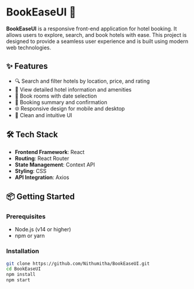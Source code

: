 # BookEaseUI 🏨

**BookEaseUI** is a responsive front-end application for hotel booking. It allows users to explore, search, and book hotels with ease. 
This project is designed to provide a seamless user experience and is built using modern web technologies.

## ✨ Features

- 🔍 Search and filter hotels by location, price, and rating
- 🏨 View detailed hotel information and amenities
- 📅 Book rooms with date selection
- 🧾 Booking summary and confirmation
- 🌐 Responsive design for mobile and desktop
- 🎨 Clean and intuitive UI

## 🛠️ Tech Stack

- **Frontend Framework**: React
- **Routing**: React Router
- **State Management**: Context API
- **Styling**: CSS
- **API Integration**: Axios

## 📦 Getting Started

### Prerequisites

- Node.js (v14 or higher)
- npm or yarn

### Installation

```bash
git clone https://github.com/Nithumitha/BookEaseUI.git
cd BookEaseUI
npm install
npm start
